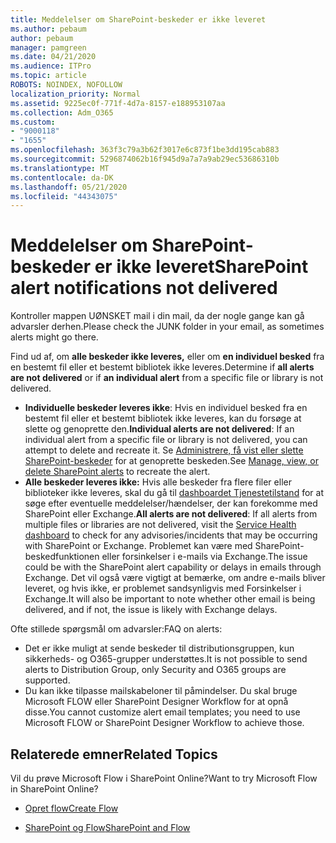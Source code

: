 ```yaml
---
title: Meddelelser om SharePoint-beskeder er ikke leveret
ms.author: pebaum
author: pebaum
manager: pamgreen
ms.date: 04/21/2020
ms.audience: ITPro
ms.topic: article
ROBOTS: NOINDEX, NOFOLLOW
localization_priority: Normal
ms.assetid: 9225ec0f-771f-4d7a-8157-e188953107aa
ms.collection: Adm_O365
ms.custom:
- "9000118"
- "1655"
ms.openlocfilehash: 363f3c79a3b62f3017e6c873f1be3dd195cab883
ms.sourcegitcommit: 5296874062b16f945d9a7a7a9ab29ec53686310b
ms.translationtype: MT
ms.contentlocale: da-DK
ms.lasthandoff: 05/21/2020
ms.locfileid: "44343075"
---
```

# <a name="sharepoint-alert-notifications-not-delivered"></a><span data-ttu-id="18e8a-102">Meddelelser om SharePoint-beskeder er ikke leveret</span><span class="sxs-lookup"><span data-stu-id="18e8a-102">SharePoint alert notifications not delivered</span></span>

<span data-ttu-id="18e8a-103">Kontroller mappen UØNSKET mail i din mail, da der nogle gange kan gå advarsler derhen.</span><span class="sxs-lookup"><span data-stu-id="18e8a-103">Please check the JUNK folder in your email, as sometimes alerts might go there.</span></span>

<span data-ttu-id="18e8a-104">Find ud af, om **alle beskeder ikke leveres,** eller om **en individuel besked** fra en bestemt fil eller et bestemt bibliotek ikke leveres.</span><span class="sxs-lookup"><span data-stu-id="18e8a-104">Determine if **all alerts are not delivered** or if **an individual alert** from a specific file or library is not delivered.</span></span>

- <span data-ttu-id="18e8a-105">**Individuelle beskeder leveres ikke**: Hvis en individuel besked fra en bestemt fil eller et bestemt bibliotek ikke leveres, kan du forsøge at slette og genoprette den.</span><span class="sxs-lookup"><span data-stu-id="18e8a-105">**Individual alerts are not delivered**: If an individual alert from a specific file or library is not delivered, you can attempt to delete and recreate it.</span></span> <span data-ttu-id="18e8a-106">Se [Administrere, få vist eller slette SharePoint-beskeder](https://support.office.com/article/manage-view-or-delete-sharepoint-alerts-99dfb19c-9a90-4a8c-aba1-aa8c8afb0de2) for at genoprette beskeden.</span><span class="sxs-lookup"><span data-stu-id="18e8a-106">See [Manage, view, or delete SharePoint alerts](https://support.office.com/article/manage-view-or-delete-sharepoint-alerts-99dfb19c-9a90-4a8c-aba1-aa8c8afb0de2) to recreate the alert.</span></span>
- <span data-ttu-id="18e8a-107">**Alle beskeder leveres ikke:** Hvis alle beskeder fra flere filer eller biblioteker ikke leveres, skal du gå til [dashboardet Tjenestetilstand](https://admin.microsoft.com/AdminPortal/Home#/servicehealth) for at søge efter eventuelle meddelelser/hændelser, der kan forekomme med SharePoint eller Exchange.</span><span class="sxs-lookup"><span data-stu-id="18e8a-107">**All alerts are not delivered**: If all alerts from multiple files or libraries are not delivered, visit the [Service Health dashboard](https://admin.microsoft.com/AdminPortal/Home#/servicehealth) to check for any advisories/incidents that may be occurring with SharePoint or Exchange.</span></span> <span data-ttu-id="18e8a-108">Problemet kan være med SharePoint-beskedfunktionen eller forsinkelser i e-mails via Exchange.</span><span class="sxs-lookup"><span data-stu-id="18e8a-108">The issue could be with the SharePoint alert capability or delays in emails through Exchange.</span></span> <span data-ttu-id="18e8a-109">Det vil også være vigtigt at bemærke, om andre e-mails bliver leveret, og hvis ikke, er problemet sandsynligvis med Forsinkelser i Exchange.</span><span class="sxs-lookup"><span data-stu-id="18e8a-109">It will also be important to note whether other email is being delivered, and if not, the issue is likely with Exchange delays.</span></span>

<span data-ttu-id="18e8a-110">Ofte stillede spørgsmål om advarsler:</span><span class="sxs-lookup"><span data-stu-id="18e8a-110">FAQ on alerts:</span></span>

- <span data-ttu-id="18e8a-111">Det er ikke muligt at sende beskeder til distributionsgruppen, kun sikkerheds- og O365-grupper understøttes.</span><span class="sxs-lookup"><span data-stu-id="18e8a-111">It is not possible to send alerts to Distribution Group, only Security and O365 groups are supported.</span></span>
- <span data-ttu-id="18e8a-112">Du kan ikke tilpasse mailskabeloner til påmindelser. Du skal bruge Microsoft FLOW eller SharePoint Designer Workflow for at opnå disse.</span><span class="sxs-lookup"><span data-stu-id="18e8a-112">You cannot customize alert email templates; you need to use Microsoft FLOW or SharePoint Designer Workflow to achieve those.</span></span>

## <a name="related-topics"></a><span data-ttu-id="18e8a-113">Relaterede emner</span><span class="sxs-lookup"><span data-stu-id="18e8a-113">Related Topics</span></span>

<span data-ttu-id="18e8a-114">Vil du prøve Microsoft Flow i SharePoint Online?</span><span class="sxs-lookup"><span data-stu-id="18e8a-114">Want to try Microsoft Flow in SharePoint Online?</span></span>

- [<span data-ttu-id="18e8a-115">Opret flow</span><span class="sxs-lookup"><span data-stu-id="18e8a-115">Create Flow</span></span>](https://support.office.com/article/a9c3e03b-0654-46af-a254-20252e580d01)

- [<span data-ttu-id="18e8a-116">SharePoint og Flow</span><span class="sxs-lookup"><span data-stu-id="18e8a-116">SharePoint and Flow</span></span>](https://flow.microsoft.com//blog/sharepoint-and-flow/)
